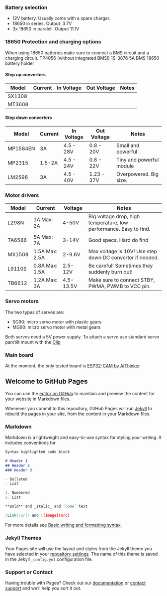 ### Battery selection
- 12V battery. Usually come with a spare charger.
- 18650 in series. Output: 3.7V
- 3x 18650 in paralell. Output 11.1V

### 18650 Protection and charging options
When using 18650 batteries make sure to connect a BMS circuit and a charging circuit.
TP4056 (without integrated BMS!)
1S-3876 5A BMS
18650 battery holder


#### Step up converters

| Model    | Current        | In Voltage   | Out Voltage   | Notes             
|---       |---             |---           |---            |---                        |
| SX1308   |                |              |               |
| MT3608   |                |              |               |

#### Step down converters

| Model    | Current        | In Voltage   | Out Voltage   | Notes                     |
|---       |---             |---           |---            |---                        |
| MP1584EN | 3A             | 4.5 - 28V    | 0.8 - 20V     | Small and powerful        |
| MP2315   | 1.5-2A         | 4.5 - 24V    | 0.8 - 22V     | Tiny and powerful module  |
| LM2596   | 3A             | 4.5 - 40V    | 1.23 - 37V    | Overpowered. Big size.    |


#### 

### Motor drivers

| Model  | Current        | Voltage   | Notes                                                              |
|---     |---             |---        | ---                                                                |
| L298N  | 1A Max: 2A     | 4-50V     | Big voltage drop, high temperature, low performance. Easy to find. |
| TA6586 | 5A Max: 7A     | 3-14V     | Good specs. Hard do find                                           |
| MX1508 | 1.5A Max: 2.5A | 2-9.6V    | Max voltage is 10V! Use step down DC converter if needed.          |
| L9110S | 0.8A Max: 1.5A | 2.5-12V   | Be careful! Sometimes they suddenly burn out!                      |
| TB6612 | 1.2A Max: 3A   | 4.5-13.5V | Make sure to connect STBY, PWMA, PWMB to VCC pin.                  |

### Servo motors
The two types of servos are: 
- SG90: micro servo motor with plastic gears
- MG90: micro servo motor with metal gears

Both servos need a 5V power supply. To attach a servo use standard servo pan/tilt mount with the [Clip](https://www.thingiverse.com/thing:4934734)

### Main board
At the moment, the only tested board is [ESP32-CAM by AiThinker](http://www.ai-thinker.com/pro_view-24.html)

## Welcome to GitHub Pages

You can use the [editor on GitHub](https://github.com/chmutoff/esp-tank/edit/master/docs/index.md) to maintain and preview the content for your website in Markdown files.

Whenever you commit to this repository, GitHub Pages will run [Jekyll](https://jekyllrb.com/) to rebuild the pages in your site, from the content in your Markdown files.

### Markdown

Markdown is a lightweight and easy-to-use syntax for styling your writing. It includes conventions for

```markdown
Syntax highlighted code block

# Header 1
## Header 2
### Header 3

- Bulleted
- List

1. Numbered
2. List

**Bold** and _Italic_ and `Code` text

[Link](url) and ![Image](src)
```

For more details see [Basic writing and formatting syntax](https://docs.github.com/en/github/writing-on-github/getting-started-with-writing-and-formatting-on-github/basic-writing-and-formatting-syntax).

### Jekyll Themes

Your Pages site will use the layout and styles from the Jekyll theme you have selected in your [repository settings](https://github.com/chmutoff/esp-tank/settings/pages). The name of this theme is saved in the Jekyll `_config.yml` configuration file.

### Support or Contact

Having trouble with Pages? Check out our [documentation](https://docs.github.com/categories/github-pages-basics/) or [contact support](https://support.github.com/contact) and we’ll help you sort it out.
